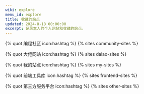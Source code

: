 ```yaml
---
wiki: explore
menu_id: explore
title: 收藏的站点
updated: 2024-8-18 00:00:00
excerpt: 记录本人的个人网站和收藏的站点。
---
```


{% quot 编程社区 icon:hashtag %}
{% sites community-sites %}

{% quot 大佬网站 icon:hashtag %}
{% sites dalao-sites %}

{% quot 我的站点 icon:hashtag %}
{% sites my-sites %}

{% quot 前端工具库 icon:hashtag %}
{% sites frontend-sites %}

{% quot 第三方服务平台 icon:hashtag %}
{% sites other-sites %}
